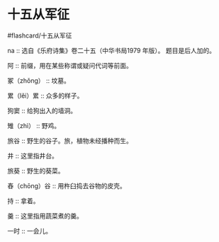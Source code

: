 # 十五从军征
#flashcard/十五从军征


na ::  选自《乐府诗集》卷二十五（中华书局1979 年版）。 题目是后人加的。

阿 :: 前缀，用在某些称谓或疑问代词等前面。

冢（zhǒng） :: 坟墓。

累（lěi）累 :: 众多的样子。

狗窦 :: 给狗出入的墙洞。

雉（zhì） :: 野鸡。

旅谷 :: 野生的谷子。旅，植物未经播种而生。

井 :: 这里指井台。

旅葵 :: 野生的葵菜。

舂（chōng）谷 :: 用杵臼捣去谷物的皮壳。

持 :: 拿着。

羹 :: 这里指用蔬菜煮的羹。

一时 :: 一会儿。

